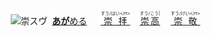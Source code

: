 <kbd><img src="lv1.svg" width="2" height="24"><img src="https://glyphwiki.org/glyph/u5d07.svg" width="24" height="24" alt="崇"></kbd><kbd>スウ゚</div></kbd> <img src="lv1.svg">[**あが**める](https://jisho.org/search/崇める)　 <img src="lv0.svg">[<ruby>崇拝<rt>すう/はい\</rt></ruby>](https://jisho.org/search/崇拝)</ins>　<img src="lv1.svg">[<ruby>崇高<rt>すう/こう|</rt></ruby>](https://jisho.org/search/崇高)　<img src="lv2.svg">[<ruby>崇敬<rt>すう/けい\</rt></ruby>](https://jisho.org/search/崇敬)



